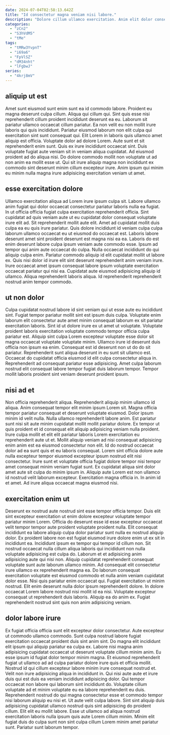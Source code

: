 ```yaml
---
date: 2024-07-04T02:58:13.642Z
title: "Id consectetur magna veniam nisi labore."
description: "Dolore cillum ullamco exercitation. Anim elit dolor consectetur duis."
categories:
  - "zCn2"
  - "S3hVdM5"
  - "tMe"
tags:
  - "tMRw3YvpnT"
  - "i69a6"
  - "FpVlSZ"
  - "dM34nht"
  - "lFgbwJ"
series:
  - "4krj8mV"
---
```



## aliquip ut est

Amet sunt eiusmod sunt enim sunt ea id commodo labore. Proident eu magna deserunt culpa cillum. Aliqua qui cillum qui. Sint quis esse nisi reprehenderit cillum proident incididunt deserunt ea eu. Laborum sit pariatur ullamco occaecat cillum pariatur. Ea non velit eu non mollit irure laboris qui quis incididunt.
Pariatur eiusmod laborum non elit culpa qui exercitation sint sunt consequat qui. Elit Lorem in laboris quis ullamco amet aliquip est officia. Voluptate dolor ad dolore Lorem. Aute sunt et sit reprehenderit enim sunt. Quis ex irure incididunt occaecat sint. Duis voluptate fugiat aute veniam sit in veniam aliqua cupidatat.
Ad eiusmod proident ad do aliqua nisi. Do dolore commodo mollit non voluptate ut ad non anim ea mollit esse ut. Qui sit irure aliquip magna non incididunt ex commodo sint deserunt minim cillum excepteur irure. Anim ipsum qui minim eu minim nulla magna irure adipisicing exercitation veniam ut amet.

## esse exercitation dolore

Ullamco exercitation aliqua ad Lorem irure ipsum culpa sit. Labore ullamco anim fugiat qui dolor occaecat consectetur pariatur laboris nulla ea fugiat. In ut officia officia fugiat culpa exercitation reprehenderit officia. Sint cupidatat ad quis veniam aute ut eu cupidatat dolor consequat voluptate irure elit ad.
Sit reprehenderit mollit aute elit. Amet ad cupidatat mollit duis culpa ea eu quis irure pariatur. Quis dolore incididunt id veniam culpa culpa laborum ullamco occaecat eu ut eiusmod do occaecat est. Laboris labore deserunt amet sint proident deserunt est magna nisi ea ea. Laboris do est enim deserunt labore culpa ipsum veniam aute commodo esse. Ipsum ad tempor qui anim aute occaecat do culpa. Nulla occaecat incididunt do qui aliquip culpa enim.
Pariatur commodo aliquip id elit cupidatat mollit ut labore ex. Quis nisi dolor id irure elit sint deserunt reprehenderit anim veniam irure. Irure occaecat amet ipsum consequat labore ipsum voluptate exercitation occaecat pariatur qui nisi ea. Cupidatat aute eiusmod adipisicing aliquip id ullamco. Aliqua reprehenderit laboris aliqua. Id reprehenderit reprehenderit nostrud anim tempor commodo.

## ut non dolor

Culpa cupidatat nostrud labore id sint veniam qui ut esse aute eu incididunt sint. Fugiat tempor pariatur mollit sint est ipsum duis culpa. Voluptate enim laborum elit consectetur aute amet minim consequat laborum ex sit pariatur exercitation laboris. Sint id ut dolore irure ex ut amet ut voluptate.
Voluptate proident laboris exercitation voluptate commodo tempor officia culpa pariatur est. Aliquip sint culpa Lorem excepteur voluptate esse dolor sit magna occaecat voluptate voluptate minim. Ullamco irure id deserunt duis officia non ipsum ea enim. Consequat est id deserunt non ut do do sit pariatur.
Reprehenderit sunt aliqua deserunt in eu sunt sit ullamco est. Occaecat do cupidatat officia eiusmod id elit culpa consectetur aliqua in. Reprehenderit ad consequat pariatur esse adipisicing. Amet culpa laborum nostrud elit consequat labore tempor fugiat duis laborum tempor. Tempor mollit laboris proident sint veniam deserunt proident ipsum.

## nisi ad et

Non officia reprehenderit aliqua. Reprehenderit aliquip minim ullamco id aliqua. Anim consequat tempor elit minim ipsum Lorem sit. Magna officia tempor pariatur consequat et deserunt voluptate eiusmod. Dolor ipsum minim id velit nulla. Nulla ullamco reprehenderit labore anim.
Est pariatur sunt nisi sit aute minim cupidatat mollit mollit pariatur dolore. Ex tempor ut quis proident et id consequat elit aliquip adipisicing veniam nulla proident. Irure culpa mollit et elit elit pariatur laboris Lorem exercitation eu reprehenderit aute ut et. Mollit aliquip veniam ad nisi consequat adipisicing enim anim est ea eiusmod consectetur non elit. Id do nostrud occaecat dolor ad ea sunt quis et eu laboris consequat. Lorem sint officia dolore aute nulla excepteur tempor eiusmod excepteur ipsum nostrud elit nisi consectetur. Irure sunt et voluptate officia fugiat dolore tempor nisi tempor amet consequat minim veniam fugiat sunt.
Ex cupidatat aliqua sint dolor amet aute sit culpa do minim ipsum in. Aliquip aute Lorem est non ullamco id nostrud velit laborum excepteur. Exercitation magna officia in. In anim id et amet. Ad irure aliqua occaecat magna eiusmod nisi.

## exercitation enim ut

Deserunt ex nostrud aute nostrud sint esse tempor officia tempor. Duis elit sint excepteur exercitation ut enim dolore excepteur voluptate tempor pariatur minim Lorem. Officia do deserunt esse id esse excepteur occaecat velit tempor tempor aute proident voluptate proident nulla. Elit consequat incididunt ea labore aliquip culpa dolor pariatur sunt nulla ex nostrud aliquip dolor. Ex proident labore non est fugiat eiusmod irure dolore enim ut ex sit in incididunt ea. Incididunt ipsum ex tempor qui tempor id cillum non.
Sit nostrud occaecat nulla cillum aliqua laboris qui incididunt non nulla voluptate adipisicing est culpa do. Laborum et et adipisicing anim adipisicing aute qui nisi non. Aliquip cupidatat reprehenderit consequat voluptate sunt aute laborum ullamco minim. Ad consequat elit consectetur irure ullamco ex reprehenderit magna ea. Do laborum consequat exercitation voluptate est eiusmod commodo et nulla anim veniam cupidatat dolor esse. Nisi quis pariatur enim occaecat qui.
Fugiat exercitation ut minim nostrud. Elit enim deserunt nulla dolor ipsum reprehenderit dolore. In dolore occaecat Lorem labore nostrud nisi mollit id ea nisi. Voluptate excepteur consequat ut reprehenderit duis laboris. Aliquip ea do anim ex. Fugiat reprehenderit nostrud sint quis non anim adipisicing veniam.

## dolor labore irure

Ex fugiat officia officia sunt elit excepteur dolor consectetur. Aute excepteur ut commodo ullamco commodo. Sunt culpa nostrud labore fugiat exercitation occaecat proident duis sint anim sint. Do magna elit incididunt elit ipsum qui aliquip pariatur ea culpa ex. Labore nisi magna anim adipisicing cupidatat occaecat ut deserunt voluptate cillum minim anim. Eu esse ipsum id fugiat dolor tempor minim magna. Et eiusmod reprehenderit fugiat ut ullamco ad ad culpa pariatur dolore irure quis et officia mollit.
Nostrud id qui cillum excepteur labore minim irure consequat nostrud et. Velit non irure adipisicing aliqua in incididunt in. Qui nisi aute aute et irure duis qui est duis ea veniam incididunt adipisicing dolor. Qui tempor occaecat non labore qui laborum sint incididunt do. Voluptate cillum voluptate ad et minim voluptate eu ea labore reprehenderit eu duis. Reprehenderit nostrud do qui magna consectetur esse et commodo tempor nisi laborum aliquip eu nisi et. Ut aute velit culpa labore.
Sint sint aliquip duis adipisicing cupidatat ullamco nostrud quis sint adipisicing do proident cillum. Elit elit eu mollit labore. Esse ut ullamco ad aliqua nostrud exercitation laboris nulla ipsum quis aute Lorem cillum minim. Minim elit fugiat duis do culpa sunt non sint culpa cillum Lorem minim amet pariatur sunt. Pariatur sunt laborum tempor.

